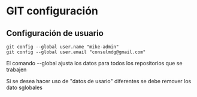 # GIT configuración

## Configuración de usuario

```console
git config --global user.name "mike-admin"
git config --global user.email "consulmdg@gmail.com"
```

El comando --global ajusta los datos para todos los repositorios que se trabajen 

Si se desea hacer uso de "datos de usario" diferentes se debe remover los dato sglobales 
